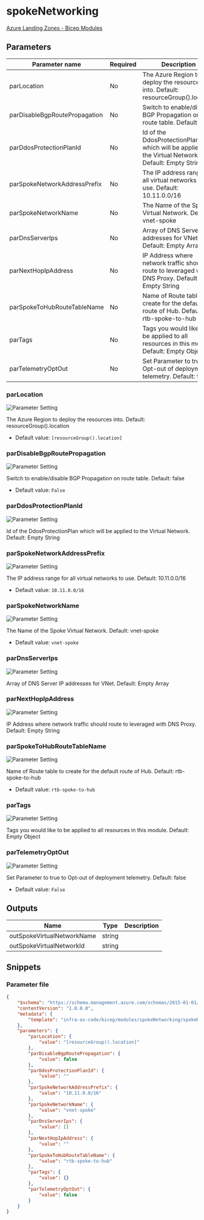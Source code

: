 # spokeNetworking

[Azure Landing Zones - Bicep Modules](..)

## Parameters

Parameter name | Required | Description
-------------- | -------- | -----------
parLocation    | No       | The Azure Region to deploy the resources into. Default: resourceGroup().location
parDisableBgpRoutePropagation | No       | Switch to enable/disable BGP Propagation on route table. Default: false
parDdosProtectionPlanId | No       | Id of the DdosProtectionPlan which will be applied to the Virtual Network.  Default: Empty String
parSpokeNetworkAddressPrefix | No       | The IP address range for all virtual networks to use. Default: 10.11.0.0/16
parSpokeNetworkName | No       | The Name of the Spoke Virtual Network. Default: vnet-spoke
parDnsServerIps | No       | Array of DNS Server IP addresses for VNet. Default: Empty Array
parNextHopIpAddress | No       | IP Address where network traffic should route to leveraged with DNS Proxy. Default: Empty String
parSpokeToHubRouteTableName | No       | Name of Route table to create for the default route of Hub. Default: rtb-spoke-to-hub
parTags        | No       | Tags you would like to be applied to all resources in this module. Default: Empty Object
parTelemetryOptOut | No       | Set Parameter to true to Opt-out of deployment telemetry. Default: false

### parLocation

![Parameter Setting](https://img.shields.io/badge/parameter-optional-green?style=flat-square)

The Azure Region to deploy the resources into. Default: resourceGroup().location

- Default value: `[resourceGroup().location]`

### parDisableBgpRoutePropagation

![Parameter Setting](https://img.shields.io/badge/parameter-optional-green?style=flat-square)

Switch to enable/disable BGP Propagation on route table. Default: false

- Default value: `False`

### parDdosProtectionPlanId

![Parameter Setting](https://img.shields.io/badge/parameter-optional-green?style=flat-square)

Id of the DdosProtectionPlan which will be applied to the Virtual Network.  Default: Empty String

### parSpokeNetworkAddressPrefix

![Parameter Setting](https://img.shields.io/badge/parameter-optional-green?style=flat-square)

The IP address range for all virtual networks to use. Default: 10.11.0.0/16

- Default value: `10.11.0.0/16`

### parSpokeNetworkName

![Parameter Setting](https://img.shields.io/badge/parameter-optional-green?style=flat-square)

The Name of the Spoke Virtual Network. Default: vnet-spoke

- Default value: `vnet-spoke`

### parDnsServerIps

![Parameter Setting](https://img.shields.io/badge/parameter-optional-green?style=flat-square)

Array of DNS Server IP addresses for VNet. Default: Empty Array

### parNextHopIpAddress

![Parameter Setting](https://img.shields.io/badge/parameter-optional-green?style=flat-square)

IP Address where network traffic should route to leveraged with DNS Proxy. Default: Empty String

### parSpokeToHubRouteTableName

![Parameter Setting](https://img.shields.io/badge/parameter-optional-green?style=flat-square)

Name of Route table to create for the default route of Hub. Default: rtb-spoke-to-hub

- Default value: `rtb-spoke-to-hub`

### parTags

![Parameter Setting](https://img.shields.io/badge/parameter-optional-green?style=flat-square)

Tags you would like to be applied to all resources in this module. Default: Empty Object

### parTelemetryOptOut

![Parameter Setting](https://img.shields.io/badge/parameter-optional-green?style=flat-square)

Set Parameter to true to Opt-out of deployment telemetry. Default: false

- Default value: `False`

## Outputs

Name | Type | Description
---- | ---- | -----------
outSpokeVirtualNetworkName | string |
outSpokeVirtualNetworkId | string |

## Snippets

### Parameter file

```json
{
    "$schema": "https://schema.management.azure.com/schemas/2015-01-01/deploymentParameters.json#",
    "contentVersion": "1.0.0.0",
    "metadata": {
        "template": "infra-as-code/bicep/modules/spokeNetworking/spokeNetworking.json"
    },
    "parameters": {
        "parLocation": {
            "value": "[resourceGroup().location]"
        },
        "parDisableBgpRoutePropagation": {
            "value": false
        },
        "parDdosProtectionPlanId": {
            "value": ""
        },
        "parSpokeNetworkAddressPrefix": {
            "value": "10.11.0.0/16"
        },
        "parSpokeNetworkName": {
            "value": "vnet-spoke"
        },
        "parDnsServerIps": {
            "value": []
        },
        "parNextHopIpAddress": {
            "value": ""
        },
        "parSpokeToHubRouteTableName": {
            "value": "rtb-spoke-to-hub"
        },
        "parTags": {
            "value": {}
        },
        "parTelemetryOptOut": {
            "value": false
        }
    }
}
```
